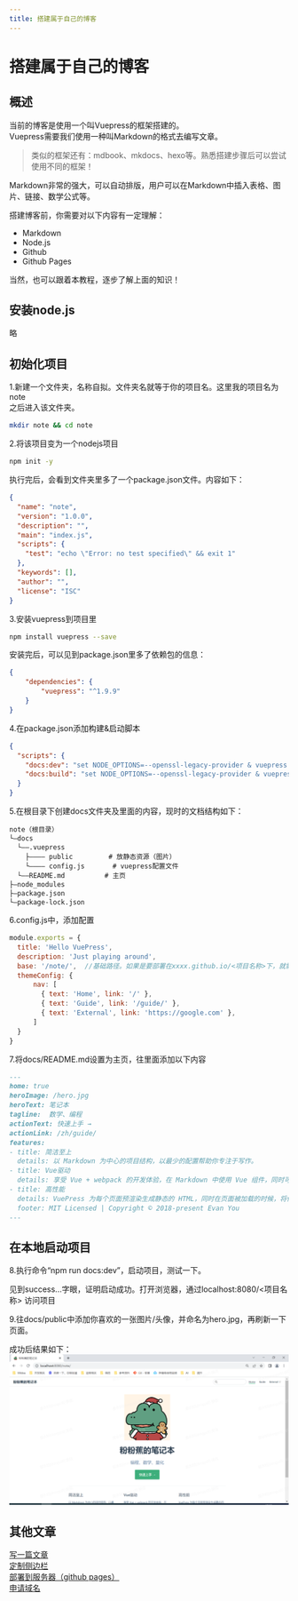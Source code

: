 ```yaml
---
title: 搭建属于自己的博客
---
```


# 搭建属于自己的博客

## 概述

当前的博客是使用一个叫Vuepress的框架搭建的。  
Vuepress需要我们使用一种叫Markdown的格式去编写文章。  

> 类似的框架还有：mdbook、mkdocs、hexo等。熟悉搭建步骤后可以尝试使用不同的框架！

Markdown非常的强大，可以自动排版，用户可以在Markdown中插入表格、图片、链接、数学公式等。

搭建博客前，你需要对以下内容有一定理解：  
* Markdown
* Node.js
* Github
* Github Pages

当然，也可以跟着本教程，逐步了解上面的知识！  



## 安装node.js

略

## 初始化项目

1.新建一个文件夹，名称自拟。文件夹名就等于你的项目名。这里我的项目名为note  
之后进入该文件夹。
```bash
mkdir note && cd note
```

2.将该项目变为一个nodejs项目
```bash
npm init -y
```

执行完后，会看到文件夹里多了一个package.json文件。内容如下：
```json
{
  "name": "note",
  "version": "1.0.0",
  "description": "",
  "main": "index.js",
  "scripts": {
    "test": "echo \"Error: no test specified\" && exit 1"
  },
  "keywords": [],
  "author": "",
  "license": "ISC"
}

```

3.安装vuepress到项目里
```bash
npm install vuepress --save
```

安装完后，可以见到package.json里多了依赖包的信息：
```json
{
    "dependencies": {
        "vuepress": "^1.9.9"
    }
}
```

4.在package.json添加构建&启动脚本
```json
{
  "scripts": {
    "docs:dev": "set NODE_OPTIONS=--openssl-legacy-provider & vuepress dev docs",
    "docs:build": "set NODE_OPTIONS=--openssl-legacy-provider & vuepress build docs"
  }
}
```

5.在根目录下创建docs文件夹及里面的内容，现时的文档结构如下：
```
note（根目录）
└—docs 
  └——.vuepress 
    ├———— public         # 放静态资源（图片）
    └———— config.js       # vuepress配置文件   
  └——README.md          # 主页      
├—node_modules
├—package.json
└—package-lock.json
```

6.config.js中，添加配置
```javascript
module.exports = {
  title: 'Hello VuePress',
  description: 'Just playing around',
  base: '/note/',  //基础路径。如果是要部署在xxxx.github.io/<项目名称>下，就需要这个配置；否则可以注释掉。
  themeConfig: {
      nav: [
        { text: 'Home', link: '/' },
        { text: 'Guide', link: '/guide/' },
        { text: 'External', link: 'https://google.com' },
      ]
  }
}
```

7.将docs/README.md设置为主页，往里面添加以下内容
```markdown
---
home: true
heroImage: /hero.jpg
heroText: 笔记本
tagline:  数学、编程
actionText: 快速上手 →
actionLink: /zh/guide/
features:
- title: 简洁至上
  details: 以 Markdown 为中心的项目结构，以最少的配置帮助你专注于写作。
- title: Vue驱动
  details: 享受 Vue + webpack 的开发体验，在 Markdown 中使用 Vue 组件，同时可以使用 Vue 来开发自定义主题。
- title: 高性能
  details: VuePress 为每个页面预渲染生成静态的 HTML，同时在页面被加载的时候，将作为 SPA 运行。
  footer: MIT Licensed | Copyright © 2018-present Evan You
---
```

## 在本地启动项目


8.执行命令“npm run docs:dev”，启动项目，测试一下。

见到success...字眼，证明启动成功。打开浏览器，通过localhost:8080/<项目名称> 访问项目


9.往docs/public中添加你喜欢的一张图片/头像，并命名为hero.jpg，再刷新一下页面。


成功后结果如下：  
![IMG20230719-173036752.png](/images/IMG20230719-173036752.png)


## 其他文章
[写一篇文章](./写一篇文章.md)  
[定制侧边栏](./侧边栏.md)  
[部署到服务器（github pages）](./部署到githubpages.md)  
[申请域名](./申请属于自己的域名.md)  


